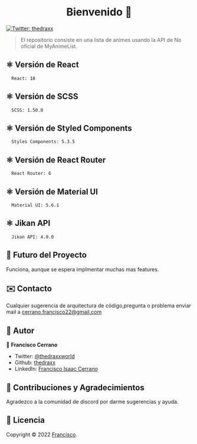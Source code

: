 <h1 align="center">Bienvenido 👋</h1>
<p>
  <a href="https://twitter.com/ThedraxxWorld" target="_blank">
    <img alt="Twitter: thedraxx" src="https://img.shields.io/twitter/follow/ThedraxxWorld.svg?style=social" />
  </a>
</p>

> El repositorio consiste en una lista de animes usando la API de No oficial de MyAnimeList.</br>

## ⚛️ Versión de React

```
  React: 18
```
## ⚛️ Versión de SCSS

```
  SCSS: 1.50.0
```
## ⚛️ Versión de Styled Components

```
  Styles Components: 5.3.5
```
## ⚛️ Versión de React Router

``` 
  React Router: 6
```
## ⚛️ Versión de Material UI

```
  Material UI: 5.6.1
``` 

## ⚛️ Jikan API

```
  Jikan API: 4.0.0
``` 



## 🔮 Futuro del Proyecto

Funciona, aunque se espera implmentar muchas mas features.

## ✉️ Contacto

Cualquier sugerencia de arquitectura de código,pregunta o problema enviar mail a cerrano.francisco22@gmail.com

## 🤔 Autor

👤 **Francisco Cerrano**

- Twitter: [@thedraxxworld](https://twitter.com/ThedraxxWorld)
- Github: [thedraxx](https://github.com/thedraxx)
- LinkedIn: [Francisco Isaac Cerrano](https://www.linkedin.com/in/cerranofrancisco/)

## 🤝 Contribuciones y Agradecimientos

Agradezco a la comunidad de discord por darme sugerencias y ayuda.

## 📝 Licencia

Copyright © 2022 [Francisco](https://github.com/thedraxx).<br />
